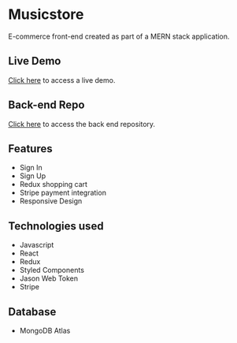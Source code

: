 # Musicstore
E-commerce front-end created as part of a MERN stack application.

## Live Demo
[Click here](https://lucasmorettorodrigues.github.io/musicstore/) to access a live demo.

## Back-end Repo
[Click here](https://github.com/LucasMorettoRodrigues/musicstore-api) to access the back end repository.

## Features
- Sign In
- Sign Up
- Redux shopping cart
- Stripe payment integration
- Responsive Design

## Technologies used
- Javascript
- React
- Redux
- Styled Components
- Jason Web Token
- Stripe

## Database
- MongoDB Atlas
